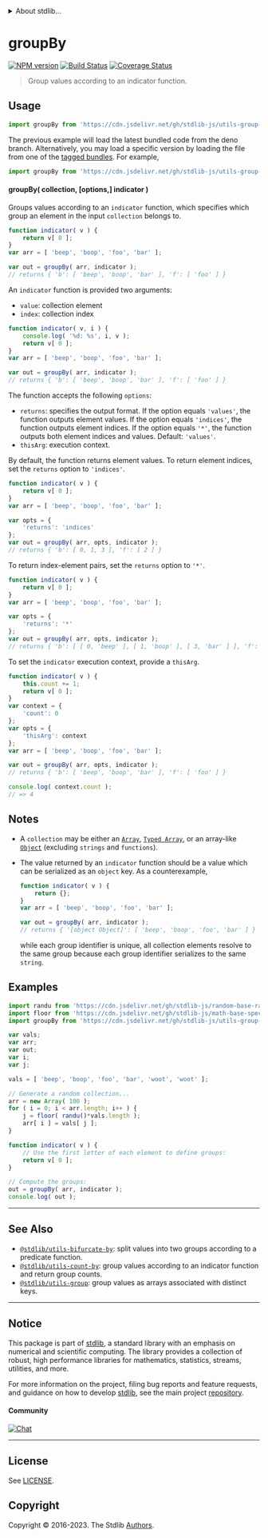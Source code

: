 <!--

@license Apache-2.0

Copyright (c) 2018 The Stdlib Authors.

Licensed under the Apache License, Version 2.0 (the "License");
you may not use this file except in compliance with the License.
You may obtain a copy of the License at

   http://www.apache.org/licenses/LICENSE-2.0

Unless required by applicable law or agreed to in writing, software
distributed under the License is distributed on an "AS IS" BASIS,
WITHOUT WARRANTIES OR CONDITIONS OF ANY KIND, either express or implied.
See the License for the specific language governing permissions and
limitations under the License.

-->


<details>
  <summary>
    About stdlib...
  </summary>
  <p>We believe in a future in which the web is a preferred environment for numerical computation. To help realize this future, we've built stdlib. stdlib is a standard library, with an emphasis on numerical and scientific computation, written in JavaScript (and C) for execution in browsers and in Node.js.</p>
  <p>The library is fully decomposable, being architected in such a way that you can swap out and mix and match APIs and functionality to cater to your exact preferences and use cases.</p>
  <p>When you use stdlib, you can be absolutely certain that you are using the most thorough, rigorous, well-written, studied, documented, tested, measured, and high-quality code out there.</p>
  <p>To join us in bringing numerical computing to the web, get started by checking us out on <a href="https://github.com/stdlib-js/stdlib">GitHub</a>, and please consider <a href="https://opencollective.com/stdlib">financially supporting stdlib</a>. We greatly appreciate your continued support!</p>
</details>

# groupBy

[![NPM version][npm-image]][npm-url] [![Build Status][test-image]][test-url] [![Coverage Status][coverage-image]][coverage-url] <!-- [![dependencies][dependencies-image]][dependencies-url] -->

> Group values according to an indicator function.

<!-- Section to include introductory text. Make sure to keep an empty line after the intro `section` element and another before the `/section` close. -->

<section class="intro">

</section>

<!-- /.intro -->

<!-- Package usage documentation. -->



<section class="usage">

## Usage

```javascript
import groupBy from 'https://cdn.jsdelivr.net/gh/stdlib-js/utils-group-by@deno/mod.js';
```
The previous example will load the latest bundled code from the deno branch. Alternatively, you may load a specific version by loading the file from one of the [tagged bundles](https://github.com/stdlib-js/utils-group-by/tags). For example,

```javascript
import groupBy from 'https://cdn.jsdelivr.net/gh/stdlib-js/utils-group-by@v0.1.0-deno/mod.js';
```

#### groupBy( collection, \[options,] indicator )

Groups values according to an `indicator` function, which specifies which group an element in the input `collection` belongs to.

```javascript
function indicator( v ) {
    return v[ 0 ];
}
var arr = [ 'beep', 'boop', 'foo', 'bar' ];

var out = groupBy( arr, indicator );
// returns { 'b': [ 'beep', 'boop', 'bar' ], 'f': [ 'foo' ] }
```

An `indicator` function is provided two arguments:

-   `value`: collection element
-   `index`: collection index

```javascript
function indicator( v, i ) {
    console.log( '%d: %s', i, v );
    return v[ 0 ];
}
var arr = [ 'beep', 'boop', 'foo', 'bar' ];

var out = groupBy( arr, indicator );
// returns { 'b': [ 'beep', 'boop', 'bar' ], 'f': [ 'foo' ] }
```

The function accepts the following `options`:

-   `returns`: specifies the output format. If the option equals `'values'`, the function outputs element values. If the option equals `'indices'`, the function outputs element indices. If the option equals `'*'`, the function outputs both element indices and values. Default: `'values'`.
-   `thisArg`: execution context.

By default, the function returns element values. To return element indices, set the `returns` option to `'indices'`.

```javascript
function indicator( v ) {
    return v[ 0 ];
}
var arr = [ 'beep', 'boop', 'foo', 'bar' ];

var opts = {
    'returns': 'indices'
};
var out = groupBy( arr, opts, indicator );
// returns { 'b': [ 0, 1, 3 ], 'f': [ 2 ] }
```

To return index-element pairs, set the `returns` option to `'*'`.

```javascript
function indicator( v ) {
    return v[ 0 ];
}
var arr = [ 'beep', 'boop', 'foo', 'bar' ];

var opts = {
    'returns': '*'
};
var out = groupBy( arr, opts, indicator );
// returns { 'b': [ [ 0, 'beep' ], [ 1, 'boop' ], [ 3, 'bar' ] ], 'f': [ [ 2, 'foo' ] ] }
```

To set the `indicator` execution context, provide a `thisArg`.

```javascript
function indicator( v ) {
    this.count += 1;
    return v[ 0 ];
}
var context = {
    'count': 0
};
var opts = {
    'thisArg': context
};
var arr = [ 'beep', 'boop', 'foo', 'bar' ];

var out = groupBy( arr, opts, indicator );
// returns { 'b': [ 'beep', 'boop', 'bar' ], 'f': [ 'foo' ] }

console.log( context.count );
// => 4
```

</section>

<!-- /.usage -->

<!-- Package usage notes. Make sure to keep an empty line after the `section` element and another before the `/section` close. -->

<section class="notes">

## Notes

-   A `collection` may be either an [`Array`][mdn-array], [`Typed Array`][mdn-typed-array], or an array-like [`Object`][mdn-object] (excluding `strings` and `functions`).

-   The value returned by an `indicator` function should be a value which can be serialized as an `object` key. As a counterexample,

    ```javascript
    function indicator( v ) {
        return {};
    }
    var arr = [ 'beep', 'boop', 'foo', 'bar' ];

    var out = groupBy( arr, indicator );
    // returns { '[object Object]': [ 'beep', 'boop', 'foo', 'bar' ] }
    ```

    while each group identifier is unique, all collection elements resolve to the same group because each group identifier serializes to the same `string`. 

</section>

<!-- /.notes -->

<!-- Package usage examples. -->

<section class="examples">

## Examples

<!-- eslint no-undef: "error" -->

```javascript
import randu from 'https://cdn.jsdelivr.net/gh/stdlib-js/random-base-randu@deno/mod.js';
import floor from 'https://cdn.jsdelivr.net/gh/stdlib-js/math-base-special-floor@deno/mod.js';
import groupBy from 'https://cdn.jsdelivr.net/gh/stdlib-js/utils-group-by@deno/mod.js';

var vals;
var arr;
var out;
var i;
var j;

vals = [ 'beep', 'boop', 'foo', 'bar', 'woot', 'woot' ];

// Generate a random collection...
arr = new Array( 100 );
for ( i = 0; i < arr.length; i++ ) {
    j = floor( randu()*vals.length );
    arr[ i ] = vals[ j ];
}

function indicator( v ) {
    // Use the first letter of each element to define groups:
    return v[ 0 ];
}

// Compute the groups:
out = groupBy( arr, indicator );
console.log( out );
```

</section>

<!-- /.examples -->

<!-- Section to include cited references. If references are included, add a horizontal rule *before* the section. Make sure to keep an empty line after the `section` element and another before the `/section` close. -->

<section class="references">

</section>

<!-- /.references -->

<!-- Section for related `stdlib` packages. Do not manually edit this section, as it is automatically populated. -->

<section class="related">

* * *

## See Also

-   <span class="package-name">[`@stdlib/utils-bifurcate-by`][@stdlib/utils/bifurcate-by]</span><span class="delimiter">: </span><span class="description">split values into two groups according to a predicate function.</span>
-   <span class="package-name">[`@stdlib/utils-count-by`][@stdlib/utils/count-by]</span><span class="delimiter">: </span><span class="description">group values according to an indicator function and return group counts.</span>
-   <span class="package-name">[`@stdlib/utils-group`][@stdlib/utils/group]</span><span class="delimiter">: </span><span class="description">group values as arrays associated with distinct keys.</span>

</section>

<!-- /.related -->

<!-- Section for all links. Make sure to keep an empty line after the `section` element and another before the `/section` close. -->


<section class="main-repo" >

* * *

## Notice

This package is part of [stdlib][stdlib], a standard library with an emphasis on numerical and scientific computing. The library provides a collection of robust, high performance libraries for mathematics, statistics, streams, utilities, and more.

For more information on the project, filing bug reports and feature requests, and guidance on how to develop [stdlib][stdlib], see the main project [repository][stdlib].

#### Community

[![Chat][chat-image]][chat-url]

---

## License

See [LICENSE][stdlib-license].


## Copyright

Copyright &copy; 2016-2023. The Stdlib [Authors][stdlib-authors].

</section>

<!-- /.stdlib -->

<!-- Section for all links. Make sure to keep an empty line after the `section` element and another before the `/section` close. -->

<section class="links">

[npm-image]: http://img.shields.io/npm/v/@stdlib/utils-group-by.svg
[npm-url]: https://npmjs.org/package/@stdlib/utils-group-by

[test-image]: https://github.com/stdlib-js/utils-group-by/actions/workflows/test.yml/badge.svg?branch=v0.1.0
[test-url]: https://github.com/stdlib-js/utils-group-by/actions/workflows/test.yml?query=branch:v0.1.0

[coverage-image]: https://img.shields.io/codecov/c/github/stdlib-js/utils-group-by/main.svg
[coverage-url]: https://codecov.io/github/stdlib-js/utils-group-by?branch=main

<!--

[dependencies-image]: https://img.shields.io/david/stdlib-js/utils-group-by.svg
[dependencies-url]: https://david-dm.org/stdlib-js/utils-group-by/main

-->

[chat-image]: https://img.shields.io/gitter/room/stdlib-js/stdlib.svg
[chat-url]: https://app.gitter.im/#/room/#stdlib-js_stdlib:gitter.im

[stdlib]: https://github.com/stdlib-js/stdlib

[stdlib-authors]: https://github.com/stdlib-js/stdlib/graphs/contributors

[umd]: https://github.com/umdjs/umd
[es-module]: https://developer.mozilla.org/en-US/docs/Web/JavaScript/Guide/Modules

[deno-url]: https://github.com/stdlib-js/utils-group-by/tree/deno
[umd-url]: https://github.com/stdlib-js/utils-group-by/tree/umd
[esm-url]: https://github.com/stdlib-js/utils-group-by/tree/esm
[branches-url]: https://github.com/stdlib-js/utils-group-by/blob/main/branches.md

[stdlib-license]: https://raw.githubusercontent.com/stdlib-js/utils-group-by/main/LICENSE

[mdn-array]: https://developer.mozilla.org/en-US/docs/Web/JavaScript/Reference/Global_Objects/Array

[mdn-typed-array]: https://developer.mozilla.org/en-US/docs/Web/JavaScript/Reference/Global_Objects/TypedArray

[mdn-object]: https://developer.mozilla.org/en-US/docs/Web/JavaScript/Reference/Global_Objects/Object

<!-- <related-links> -->

[@stdlib/utils/bifurcate-by]: https://github.com/stdlib-js/utils-bifurcate-by/tree/deno

[@stdlib/utils/count-by]: https://github.com/stdlib-js/utils-count-by/tree/deno

[@stdlib/utils/group]: https://github.com/stdlib-js/utils-group/tree/deno

<!-- </related-links> -->

</section>

<!-- /.links -->

